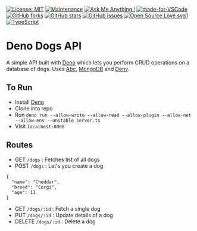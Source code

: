 [![License: MIT](https://img.shields.io/badge/License-MIT-yellow.svg)](https://opensource.org/licenses/MIT)
[![Maintenance](https://img.shields.io/badge/Maintained%3F-yes-green.svg)](https://GitHub.com/Naereen/StrapDown.js/graphs/commit-activity)
[![Ask Me Anything !](https://img.shields.io/badge/Ask%20me-anything-1abc9c.svg)](https://GitHub.com/Naereen/ama)
[![made-for-VSCode](https://img.shields.io/badge/Made%20for-VSCode-1f425f.svg)](https://code.visualstudio.com/)
[![GitHub forks](https://img.shields.io/github/forks/saswatamcode/deno_dogs_api?style=social)](https://GitHub.com/saswatamcode/deno_dogs_api/network/)
[![GitHub stars](https://img.shields.io/github/stars/saswatamcode/deno_dogs_api?style=social)](https://GitHub.com/saswatamcode/deno_dogs_api/stargazers/)
[![GitHub issues](https://img.shields.io/github/issues/saswatamcode/deno_dogs_api.svg)](https://GitHub.com/saswatamcode/deno_dogs_api/issues/)
[![Open Source Love svg1](https://badges.frapsoft.com/os/v1/open-source.svg?v=103)](https://github.com/ellerbrock/open-source-badges/)
[![TypeScript](https://badges.frapsoft.com/typescript/code/typescript-125x28.png?v=101)](https://github.com/ellerbrock/typescript-badges/)

# Deno Dogs API
A simple API built with [Deno](https://deno.land/) which lets you perform CRUD operations on a database of dogs.
Uses [Abc](https://deno.land/x/abc), [MongoDB](https://deno.land/x/mongo) and [Denv](https://deno.land/x/denv).

## To Run
- Install [Deno](https://deno.land/manual/getting_started/installation)
- Clone into repo
- Run `deno run --allow-write --allow-read --allow-plugin --allow-net --allow-env --unstable server.ts `
- Visit `localhost:8000`

## Routes
- GET `/dogs` : Fetches list of all dogs
- POST `/dogs` : Let's you create a dog
```
{
  "name": "Cheddar",
  "breed": "Corgi",
  "age": 11
}
```
- GET `/dogs/:id` : Fetch a single dog
- PUT `/dogs/:id` : Update details of a dog
- DELETE `/dogs/:id` : Delete a dog
